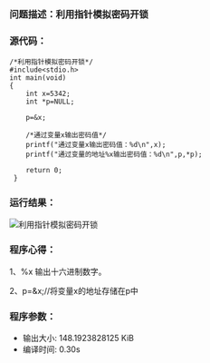 ### 问题描述：利用指针模拟密码开锁
### 源代码：
	/*利用指针模拟密码开锁*/
	#include<stdio.h>
	int main(void)
	{
		int x=5342;
		int *p=NULL;
		
		p=&x;
		
		/*通过变量x输出密码值*/
		printf("通过变量x输出密码值：%d\n",x);
		printf("通过变量的地址%x输出密码值：%d\n",p,*p);
	 
	 	return 0;
	 } 

### 运行结果：
![利用指针模拟密码开锁](https://upload-images.jianshu.io/upload_images/6770220-8e66f9a764e6e387.png?imageMogr2/auto-orient/strip%7CimageView2/2/w/1240)



### 程序心得：

1、%x 输出十六进制数字。

2、p=&x;//将变量x的地址存储在p中

### 程序参数：
- 输出大小: 148.1923828125 KiB
- 编译时间: 0.30s
